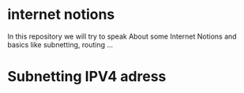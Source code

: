 # internet notions
In this repository we will try to speak About some Internet Notions and basics like subnetting, routing ...

# Subnetting IPV4 adress 

